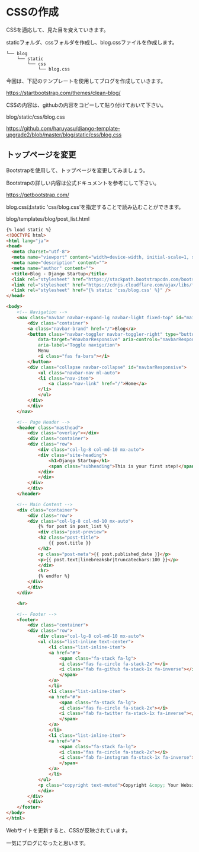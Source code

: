 
# CSSの作成

CSSを適応して、見た目を変えていきます。

staticフォルダ、cssフォルダを作成し、blog.cssファイルを作成します。

```
└── blog
    └── static
        └── css
            └── blog.css
```

今回は、下記のテンプレートを使用してブログを作成していきます。

https://startbootstrap.com/themes/clean-blog/

CSSの内容は、githubの内容をコピーして貼り付けておいて下さい。

blog/static/css/blog.css

https://github.com/haruyasu/django-template-upgrade2/blob/master/blog/static/css/blog.css

## トップページを変更

Bootstrapを使用して、トップページを変更してみましょう。

Bootstrapの詳しい内容は公式ドキュメントを参考にして下さい。

https://getbootstrap.com/

blog.cssはstatic 'css/blog.css'を指定することで読み込むことができます。

blog/templates/blog/post_list.html
```html
{% load static %}
<!DOCTYPE html>
<html lang="ja">
<head>
  <meta charset="utf-8">
  <meta name="viewport" content="width=device-width, initial-scale=1, shrink-to-fit=no">
  <meta name="description" content="">
  <meta name="author" content="">
  <title>Blog - Django Startup</title>
  <link rel="stylesheet" href="https://stackpath.bootstrapcdn.com/bootstrap/4.4.1/css/bootstrap.min.css">
  <link rel="stylesheet" href="https://cdnjs.cloudflare.com/ajax/libs/font-awesome/5.12.1/css/all.min.css">
  <link rel="stylesheet" href="{% static 'css/blog.css' %}" />
</head>

<body>
	<!-- Navigation -->
	<nav class="navbar navbar-expand-lg navbar-light fixed-top" id="mainNav">
		<div class="container">
		<a class="navbar-brand" href="/">Blog</a>
		<button class="navbar-toggler navbar-toggler-right" type="button" data-toggle="collapse"
			data-target="#navbarResponsive" aria-controls="navbarResponsive" aria-expanded="false"
			aria-label="Toggle navigation">
			Menu
			<i class="fas fa-bars"></i>
		</button>
		<div class="collapse navbar-collapse" id="navbarResponsive">
			<ul class="navbar-nav ml-auto">
			<li class="nav-item">
				<a class="nav-link" href="/">Home</a>
			</li>
			</ul>
		</div>
		</div>
	</nav>

	<!-- Page Header -->
	<header class="masthead">
		<div class="overlay"></div>
		<div class="container">
		<div class="row">
			<div class="col-lg-8 col-md-10 mx-auto">
			<div class="site-heading">
				<h1>Django Startup</h1>
				<span class="subheading">This is your first step!</span>
			</div>
			</div>
		</div>
		</div>
	</header>

	<!-- Main Content -->
	<div class="container">
		<div class="row">
		<div class="col-lg-8 col-md-10 mx-auto">
			{% for post in post_list %}
			<div class="post-preview">
			<h2 class="post-title">
				{{ post.title }}
			</h2>
			<p class="post-meta">{{ post.published_date }}</p>
			<p>{{ post.text|linebreaksbr|truncatechars:100 }}</p>
			</div>
			<hr>
			{% endfor %}
		</div>
		</div>
	</div>

	<hr>

	<!-- Footer -->
	<footer>
		<div class="container">
		<div class="row">
			<div class="col-lg-8 col-md-10 mx-auto">
			<ul class="list-inline text-center">
				<li class="list-inline-item">
				<a href="#">
					<span class="fa-stack fa-lg">
					<i class="fas fa-circle fa-stack-2x"></i>
					<i class="fab fa-github fa-stack-1x fa-inverse"></i>
					</span>
				</a>
				</li>
				<li class="list-inline-item">
				<a href="#">
					<span class="fa-stack fa-lg">
					<i class="fas fa-circle fa-stack-2x"></i>
					<i class="fab fa-twitter fa-stack-1x fa-inverse"></i>
					</span>
				</a>
				</li>
				<li class="list-inline-item">
				<a href="#">
					<span class="fa-stack fa-lg">
					<i class="fas fa-circle fa-stack-2x"></i>
					<i class="fab fa-instagram fa-stack-1x fa-inverse"></i>
					</span>
				</a>
				</li>
			</ul>
			<p class="copyright text-muted">Copyright &copy; Your Website 2020</p>
			</div>
		</div>
		</div>
	</footer>
</body>
</html>
```

Webサイトを更新すると、CSSが反映されています。

一気にブログになったと思います。
